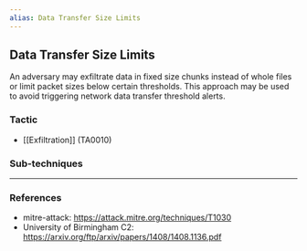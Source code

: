 ```yaml
---
alias: Data Transfer Size Limits
---
```


## Data Transfer Size Limits

An adversary may exfiltrate data in fixed size chunks instead of whole files or limit packet sizes below certain thresholds. This approach may be used to avoid triggering network data transfer threshold alerts.


### Tactic

- [[Exfiltration]] (TA0010)

### Sub-techniques


---
### References

- mitre-attack: https://attack.mitre.org/techniques/T1030
- University of Birmingham C2: https://arxiv.org/ftp/arxiv/papers/1408/1408.1136.pdf
